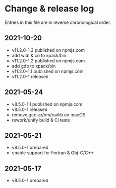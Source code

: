 # Change & release log

Entries in this file are in reverse chronological order.

## 2021-10-20

- v11.2.0-1.3 published on npmjs.com
- add widl & co to xpack/bin
- v11.2.0-1.2 published on npmjs.com
- add gdb to xpack/bin
- v11.2.0-1.1 published on npmjs.com
- v11.2.0-1 released

## 2021-05-24

- v8.5.0-1.1 published on npmjs.com
- v8.5.0-1 released
- remove gcc-ar/nm/ranlib on macOS
- rework/unify build & CI tests

## 2021-05-21

- v8.5.0-1 prepared
- enable support for Fortran & Obj-C/C++

## 2021-05-17

- v8.5.0-1 prepared
